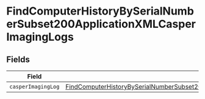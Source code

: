 # FindComputerHistoryBySerialNumberSubset200ApplicationXMLCasperImagingLogs


## Fields

| Field                                                                                                                                                                                                             | Type                                                                                                                                                                                                              | Required                                                                                                                                                                                                          | Description                                                                                                                                                                                                       |
| ----------------------------------------------------------------------------------------------------------------------------------------------------------------------------------------------------------------- | ----------------------------------------------------------------------------------------------------------------------------------------------------------------------------------------------------------------- | ----------------------------------------------------------------------------------------------------------------------------------------------------------------------------------------------------------------- | ----------------------------------------------------------------------------------------------------------------------------------------------------------------------------------------------------------------- |
| `casperImagingLog`                                                                                                                                                                                                | [FindComputerHistoryBySerialNumberSubset200ApplicationXMLCasperImagingLogsCasperImagingLog](../../models/operations/findcomputerhistorybyserialnumbersubset200applicationxmlcasperimaginglogscasperimaginglog.md) | :heavy_minus_sign:                                                                                                                                                                                                | N/A                                                                                                                                                                                                               |